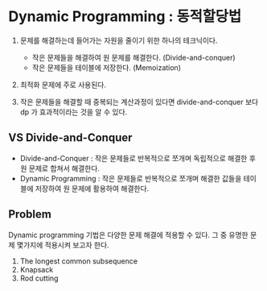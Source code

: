 # Dynamic Programming : 동적할당법

1. 문제를 해결하는데 들어가는 자원을 줄이기 위한 하나의 테크닉이다.
   * 작은 문제들을 해결하여 원 문제를 해결한다. (Divide-and-conquer)
   * 작은 문제들을 테이블에 저장한다. (Memoization)

2. 최적화 문제에 주로 사용된다.

3. 작은 문제들을 해결할 때 중복되는 계산과정이 있다면 divide-and-conquer 보다 dp 가 효과적이라는 것을 알 수 있다.

## VS Divide-and-Conquer

* Divide-and-Conquer : 작은 문제들로 반복적으로 쪼개며 독립적으로 해결한 후 원 문제로 합쳐서 해결한다.
* Dynamic Programming : 작은 문제들로 반복적으로 쪼개며 해결한 값들을 테이블에 저장하여 원 문제에 활용하여 해결한다.

## Problem

Dynamic programming 기법은 다양한 문제 해결에 적용할 수 있다. 그 중 유명한 문제 몇가지에 적용시켜 보고자 한다.

1. The longest common subsequence
2. Knapsack
3. Rod cutting
